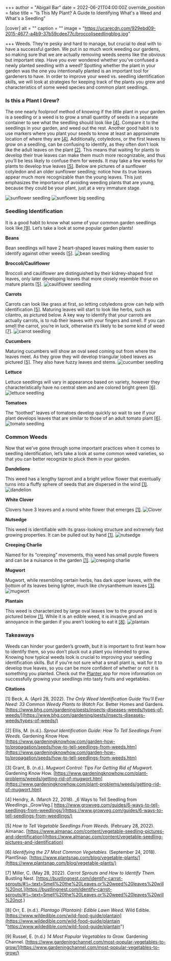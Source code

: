 +++
author = "Abigail Bar"
date = 2022-06-21T04:00:00Z
override_position = false
title = "Is This My Plant? A Guide to Identifying What's a Weed and What's a Seedling"

[cover]
alt = ""
caption = ""
image = "https://ucarecdn.com/929ebd09-2015-4677-a4b9-37b59cdee77c/broccoliseedlingblog.jpg"

+++
Weeds. They’re pesky and hard to manage, but crucial to deal with to have a successful garden. We put in so much work weeding our gardens, so making sure that we are actually removing weeds seems like the obvious but important step. Have you ever wondered whether you’ve confused a newly planted seedling with a weed? Spotting whether the plant in your garden was the one you intentionally planted is an important tool for gardeners to have. In order to improve your weed vs. seedling identification skills, we will look at strategies for keeping track of the plants you grew and characteristics of some weed species and common plant seedlings.

### Is this a Plant I Grew?

The one nearly foolproof method of knowing if the little plant in your garden is a seedling or a weed is to grow a small quantity of seeds in a separate container to see what the seedling should look like [\[4\]](https://www.growveg.com/guides/6-ways-to-tell-seedlings-from-weedlings/). Compare it to the seedlings in your garden, and weed out the rest. Another good habit is to use markers where you plant your seeds to know at least an approximate location of where they are [\[4\]](https://www.growveg.com/guides/6-ways-to-tell-seedlings-from-weedlings/). Additionally, cotyledons, or the first leaves to grow on a seedling, can be confusing to identify, as they often don’t look like the adult leaves on the plant [\[2\]](https://www.gardeningknowhow.com/garden-how-to/propagation/seeds/how-to-tell-seedlings-from-weeds.htm). This means that waiting for plants to develop their true leaves can make them much more recognizable, and thus you’ll be less likely to confuse them for weeds. It may take a few weeks for plants to develop true leaves [\[5\]](https://www.almanac.com/content/vegetable-seedling-pictures-and-identification). Below are pictures of a sunflower cotyledon and an older sunflower seedling; notice how its true leaves appear much more recognizable than the young leaves. This just emphasizes the importance of avoiding weeding plants that are young, because they could be your plant, just at a very immature stage.

![sunflower seedling](https://ucarecdn.com/e4b08bcf-4e77-42fd-8409-c1b5ec2f64d1/sunflowerseedlingblog.jpg "Sunflower Seedling")
![sunflower big seedling](https://ucarecdn.com/b72221e5-6f7e-4be1-84b8-29c82a7abcac/sunflowerblog.jpg "Sunflower Big Seedling")

### Seedling Identification

It is a good habit to know what some of your common garden seedlings look like[ \[9\]](https://www.gardeningchannel.com/most-popular-vegetables-to-grow/). Let’s take a look at some popular garden plants!

**Beans**

Bean seedlings will have 2 heart-shaped leaves making them easier to identify against other weeds [\[5\]](https://www.almanac.com/content/vegetable-seedling-pictures-and-identification).
![bean seedling](https://ucarecdn.com/03fb5209-b70e-4f27-9111-c4e96c53a095/beanseedlingblog.jpg "Bean Seedling")

**Broccoli/Cauliflower**

Broccoli and cauliflower are distinguished by their kidney-shaped first leaves, only later developing leaves that more closely resemble those on mature plants [\[5\]](https://www.almanac.com/content/vegetable-seedling-pictures-and-identification).
![cauliflower seedling](https://ucarecdn.com/e358e65f-0f3e-4994-8070-1e9a5c502ef4/cauliflowerseedlingblog.jpg "Cauliflower Seedling")

**Carrots**

Carrots can look like grass at first, so letting cotyledons grow can help with identification [\[5\]](https://www.almanac.com/content/vegetable-seedling-pictures-and-identification). Maturing leaves will start to look like herbs, such as cilantro, as pictured below. A key way to identify that your carrots are actually carrots, is to rub their leaves with your fingers and smell. If you can smell the carrot, you’re in luck, otherwise it’s likely to be some kind of weed [\[7\]](https://bustlingnest.com/identify-carrot-sprouts/#:\~:text=Smell%20the%20Leaves,or%20weed%20leaves%20will%20not.).
![carrot seedling](https://ucarecdn.com/87c023fb-9005-4ef8-803a-b1337a075726/carrotseedlingblog.jpg "Carrot Seedling")

**Cucumbers**

Maturing cucumbers will show an oval seed coming out from where the leaves meet. As they grow they will develop triangular lobed leaves as pictured [\[5\]](https://www.almanac.com/content/vegetable-seedling-pictures-and-identification). They also have fuzzy leaves and stems.
![cucumber seedling](https://ucarecdn.com/d02428c7-688d-46a8-8361-5561ab8c01cd/cucumberseedlingblog.jpg "Cucumber Seedling")

**Lettuce**

Lettuce seedlings will vary in appearance based on variety, however they characteristically have no central stem and are colored bright green [\[6\]](https://www.plantsnap.com/blog/vegetable-plants/).
![lettuce seedling](https://ucarecdn.com/7b954284-cc3b-4dbc-ab28-68e5c09afd00/lettuceseedlingblog.jpg "Lettuce Seedling")

**Tomatoes**

The “toothed” leaves of tomatoes develop quickly so wait to see if your plant develops leaves that are similar to those of an adult tomato plant [\[6\]](https://www.plantsnap.com/blog/vegetable-plants/).
![tomato seedling](https://ucarecdn.com/3ec1970e-f414-4ede-86b5-f28e5d8eba30/tomatoseedlings.jpg "Tomato Seedling")

### Common Weeds

Now that we’ve gone through some important practices when it comes to seedling identification, let’s take a look at some common weed varieties, so that you can better recognize to pluck them in your garden.

**Dandelions**

This weed has a lengthy taproot and a bright yellow flower that eventually turns into a fluffy sphere of seeds that are dispersed in the wind [\[1\]](https://www.bhg.com/gardening/pests/insects-diseases-weeds/types-of-weeds/ "https://www.bhg.com/gardening/pests/insects-diseases-weeds/types-of-weeds/").
![dandelion](https://ucarecdn.com/6ef78a51-749b-4c00-a0d3-30c8aaa70ae6/dandelionblog.jpg "Dandelion")

**White Clover**

Clovers have 3 leaves and a round white flower that emerges [\[1\]](https://www.bhg.com/gardening/pests/insects-diseases-weeds/types-of-weeds/). ![Clover](https://ucarecdn.com/0a231333-233b-4920-ab90-ab1645c12726/cloverblog.jpg "Clover")

**Nutsedge**

This weed is identifiable with its grass-looking structure and extremely fast growing properties. It can be pulled out by hand [\[1\]](https://www.bhg.com/gardening/pests/insects-diseases-weeds/types-of-weeds/).
![nutsedge](https://ucarecdn.com/d1724997-280e-4019-8215-f7cfb9424048/nustedgeblog.jpg "Nutsedge")

**Creeping Charlie**

Named for its “creeping” movements, this weed has small purple flowers and can be a nuisance in the garden [\[1\]](https://www.bhg.com/gardening/pests/insects-diseases-weeds/types-of-weeds/).
![creeping charlie](https://ucarecdn.com/d72169f0-9be4-445f-a647-e8be8ad0a86a/creepingcharlieblog.jpg "Creeping Charlie")

**Mugwort**

Mugwort, while resembling certain herbs, has dark upper leaves, with the bottom of its leaves being lighter, much like chrysanthemum leaves [\[3\]](https://www.gardeningknowhow.com/plant-problems/weeds/getting-rid-of-mugwort.htm).
![mugwort](https://ucarecdn.com/7293976e-4f98-4507-9706-5c37bba8ccad/mugwortblog.jpg "Mugwort")

**Plantain**

This weed is characterized by large oval leaves low to the ground and is pictured below [\[1\]](https://www.bhg.com/gardening/pests/insects-diseases-weeds/types-of-weeds/). While it is an edible weed, it is invasive and an annoyance in the garden if you aren’t looking to eat it [\[8\]](https://www.wildedible.com/wild-food-guide/plantain).
![plantain](https://ucarecdn.com/d5a2b12f-ad82-4121-8a53-a9f8a6c2fe4a/plantainblog.jpg "Plantain")

### Takeaways

Weeds can hinder your garden’s growth, but it is important to first learn how to identify them, so you don’t pluck out a plant you intended to grow. Knowing how typical weeds look is crucial to improving your seedling identification skills. But if you’re not sure what a small plant is, wait for it to develop true leaves, so you can be more confident of whether or not it is something you planted. Check out the [Planter ](https://planter.garden)app for more information on successfully growing your seedlings into tasty fruits and vegetables.

**Citations**

\[1\] Beck, A. (April 28, 2022). _The Only Weed Identification Guide You'll Ever Need: 33 Common Weedy Plants to Watch For._ Better Homes and Gardens. [https://www.bhg.com/gardening/pests/insects-diseases-weeds/types-of-weeds/](https://www.bhg.com/gardening/pests/insects-diseases-weeds/types-of-weeds/)

\[2\] Ellis, M. (n.d.). _Sprout Identification Guide: How To Tell Seedlings From Weeds._ Gardening Know How. [https://www.gardeningknowhow.com/garden-how-to/propagation/seeds/how-to-tell-seedlings-from-weeds.htm](https://www.gardeningknowhow.com/garden-how-to/propagation/seeds/how-to-tell-seedlings-from-weeds.htm)

\[3\] Grant, B. (n.d.). _Mugwort Control: Tips For Getting Rid of Mugwort._ Gardening Know How. [https://www.gardeningknowhow.com/plant-problems/weeds/getting-rid-of-mugwort.htm](https://www.gardeningknowhow.com/plant-problems/weeds/getting-rid-of-mugwort.htm)

\[4\] Hendry, A. (March 22, 2018). _6 Ways to Tell Seedling from Weedlings._GrowVeg.[ https://www.growveg.com/guides/6-ways-to-tell-seedlings-from-weedlings/](https://www.growveg.com/guides/6-ways-to-tell-seedlings-from-weedlings/)

\[5\] _How to Tell Vegetable Seedlings From Weeds._ (February 28, 2022). Almanac. [https://www.almanac.com/content/vegetable-seedling-pictures-and-identification](https://www.almanac.com/content/vegetable-seedling-pictures-and-identification)

\[6\] _Identifying the 27 Most Common Vegetables._ (September 24, 2018). PlantSnap. [https://www.plantsnap.com/blog/vegetable-plants/](https://www.plantsnap.com/blog/vegetable-plants/)

\[7\] Miller, C. (May 28, 2022). _Carrot Sprouts and How to Identify Them._ Bustling Nest. [https://bustlingnest.com/identify-carrot-sprouts/#:\~:text=Smell%20the%20Leaves,or%20weed%20leaves%20will%20not.](https://bustlingnest.com/identify-carrot-sprouts/#:\~:text=Smell%20the%20Leaves,or%20weed%20leaves%20will%20not.)

\[8\] Orr, E. (n.d.). _Plantago (Plantain): Edible Lawn Weed._ Wild Edible. [https://www.wildedible.com/wild-food-guide/plantain](https://www.wildedible.com/wild-food-guide/plantain "https://www.wildedible.com/wild-food-guide/plantain")

\[9\] Russel, E. (n.d.) _14 Most Popular Vegetables to Grow._ Gardening Channel. [https://www.gardeningchannel.com/most-popular-vegetables-to-grow/](https://www.gardeningchannel.com/most-popular-vegetables-to-grow/)